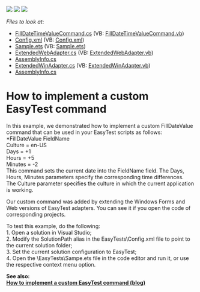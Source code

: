<!-- default badges list -->
![](https://img.shields.io/endpoint?url=https://codecentral.devexpress.com/api/v1/VersionRange/128591047/12.2.4%2B)
[![](https://img.shields.io/badge/Open_in_DevExpress_Support_Center-FF7200?style=flat-square&logo=DevExpress&logoColor=white)](https://supportcenter.devexpress.com/ticket/details/E3018)
[![](https://img.shields.io/badge/📖_How_to_use_DevExpress_Examples-e9f6fc?style=flat-square)](https://docs.devexpress.com/GeneralInformation/403183)
<!-- default badges end -->
<!-- default file list -->
*Files to look at*:

* [FillDateTimeValueCommand.cs](./CS/AdditionalCommands/FillDateTimeValueCommand.cs) (VB: [FillDateTimeValueCommand.vb](./VB/AdditionalCommands/FillDateTimeValueCommand.vb))
* [Config.xml](./CS/EasyTests/Config.xml) (VB: [Config.xml](./VB/EasyTests/Config.xml))
* [Sample.ets](./CS/EasyTests/Sample.ets) (VB: [Sample.ets](./VB/EasyTests/Sample.ets))
* [ExtendedWebAdapter.cs](./CS/ExtendedWebAdapter/ExtendedWebAdapter.cs) (VB: [ExtendedWebAdapter.vb](./VB/ExtendedWebAdapter/ExtendedWebAdapter.vb))
* [AssemblyInfo.cs](./CS/ExtendedWebAdapter/Properties/AssemblyInfo.cs)
* [ExtendedWinAdapter.cs](./CS/ExtendedWinAdapter/ExtendedWinAdapter.cs) (VB: [ExtendedWinAdapter.vb](./VB/ExtendedWinAdapter/ExtendedWinAdapter.vb))
* [AssemblyInfo.cs](./CS/ExtendedWinAdapter/Properties/AssemblyInfo.cs)
<!-- default file list end -->
# How to implement a custom EasyTest command


<p>In this example, we demonstrated how to implement a custom FillDateValue command that can be used in your EasyTest scripts as follows:<br />
*FillDateValue FieldName<br />
Culture = en-US<br />
Days = +1<br />
Hours = +5<br />
Minutes = -2  <br />
This command sets the current date into the FieldName field. The Days, Hours, Minutes parameters specify the corresponding time differences.<br />
The Culture parameter specifies the culture in which the current application is working.</p><p>Our custom command was added by extending the Windows Forms and Web versions of EasyTest adapters. You can see it if you open the code of corresponding projects.</p><p>To test this example, do the following:<br />
1. Open a solution in Visual Studio;<br />
2. Modify the SolutionPath alias in the EasyTests\Config.xml file to point to the current solution folder;<br />
3. Set the current solution configuration to EasyTest;<br />
4. Open the \EasyTests\Sampe.ets file in the code editor and run it, or use the respective context menu option.</p><p><strong>See also:</strong><strong><br />
</strong><a href="http://community.devexpress.com/blogs/eaf/archive/2011/04/26/how-to-create-a-custom-easytest-command.aspx"><strong><u>How to implement a custom EasyTest command (blog)</u></strong></a><strong> </strong></p>

<br/>


